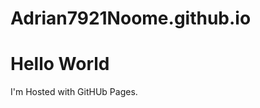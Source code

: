 # Adrian7921Noome.github.io

<!DOCTYPE html>
<html>
 <head> 
   <title>Adrian Noome: About Me</title>
 </head>
    <body>
        <h1>Hello World</h1>
        <p>I'm Hosted with GitHUb Pages.</p>
    </body>
</html>